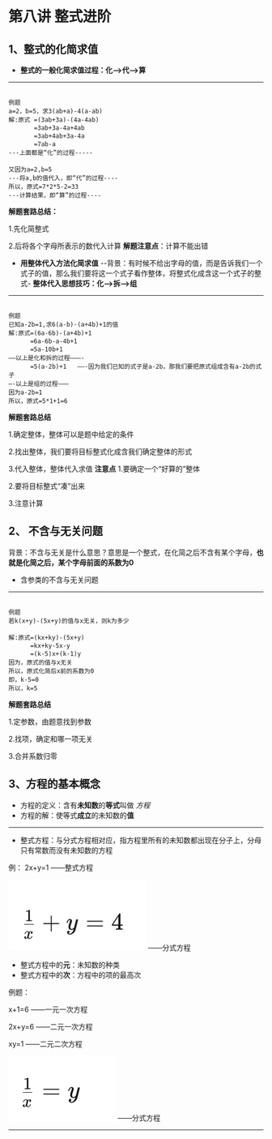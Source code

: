 # 第八讲   整式进阶
## 1、整式的化简求值

* **整式的一般化简求值过程：化—>代—>算**

- - - -

```

例题
a=2，b=5，求3(ab+a)-4(a-ab)
解:原式 =(3ab+3a)-(4a-4ab)
       =3ab+3a-4a+4ab
       =3ab+4ab+3a-4a
       =7ab-a       
---上面都是“化”的过程-----

又因为a=2,b=5
---将a,b的值代入，即“代”的过程----
所以，原式=7*2*5-2=33
---计算结果，即“算”的过程----

```

**解题套路总结：**

1.先化简整式

2.后将各个字母所表示的数代入计算
**解题注意点**：计算不能出错

* **用整体代入方法化简求值**
--背景：有时候不给出字母的值，而是告诉我们一个式子的值，那么我们要将这一个式子看作整体，将整式化成含这一个式子的整式-
**整体代入思想技巧：化—>拆—>组**

- - - -

```

例题
已知a-2b=1,求6(a-b)-(a+4b)+1的值
解:原式=(6a-6b)-(a+4b)+1
      =6a-6b-a-4b+1
      =5a-10b+1
——以上是化和拆的过程———-
      =5(a-2b)+1   ——-因为我们已知的式子是a-2b，那我们要把原式组成含有a-2b的式子
—-以上是组的过程———
因为a-2b=1
所以，原式=5*1+1=6
```

**解题套路总结**

1.确定整体，整体可以是题中给定的条件

2.找出整体，我们要将目标整式化成含我们确定整体的形式

3.代入整体，整体代入求值
**注意点**
1.要确定一个“好算的”整体

2.要将目标整式“凑”出来

3.注意计算

## 2、 不含与无关问题

背景：不含与无关是什么意思？意思是一个整式，在化简之后不含有某个字母，**也就是化简之后，某个字母前面的系数为0**
* 含参类的不含与无关问题

- - - -

```

例题
若k(x+y)-(5x+y)的值与x无关，则k为多少

解:原式=(kx+ky)-(5x+y)
      =kx+ky-5x-y
      =(k-5)x+(k-1)y
因为，原式的值与x无关
所以，原式化简后x前的系数为0
即，k-5=0
所以，k=5

```

**解题套路总结**

1.定参数，由题意找到参数

2.找项，确定和哪一项无关

3.合并系数归零

## 3、方程的基本概念

* 方程的定义：含有**未知数**的**等式**叫做 _方程_
* 方程的解：使等式**成立**的未知数的**值**

- - - -

* 整式方程：与分式方程相对应，指方程里所有的未知数都出现在分子上，分母只有常数而没有未知数的方程

例：
2x+y=1      ——整式方程


![images](https://github.com/mikusensei/2020-autumn/blob/main/IMG_0051.PNG?raw=true)  ——分式方程

* 整式方程中的**元**：未知数的种类
* 整式方程中的**次**：方程中的项的最高次

例题：

x+1=6    ——一元一次方程

2x+y=6        ——二元一次方程

xy=1   ——二元二次方程

![images](https://github.com/mikusensei/2020-autumn/blob/main/IMG_0052.PNG?raw=ture)   ——分式方程

- - - -
